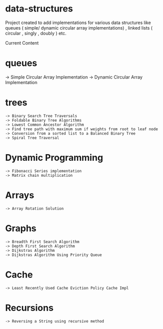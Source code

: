 # data-structures

Project created to add implementations for various data structures like queues ( simple/ dynamic circular array implementations) , linked lists ( circular , singly , doubly ) etc.

Current Content 
# queues
  -> Simple Circular Array Implementation
  -> Dynamic Circular Array Implementation


# trees
    -> Binary Search Tree Traversals
    -> Foldable Binary Tree Algorithms
    -> Lowest Common Ancestor Algorithm
    -> Find tree path with maximum sum if weights from root to leaf node
    -> Conversion from a sorted list to a Balanced Binary Tree
    -> Spiral Tree Traversal

# Dynamic Programming

    -> Fibonacci Series implementation
    -> Matrix chain multiplication

# Arrays

    -> Array Rotation Solution

# Graphs

    -> Breadth First Search Algorithm
    -> Depth First Search Algorithm
    -> Dijkstras Algorithm
    -> Dijkstras Algorithm Using Priority Queue

# Cache
    -> Least Recently Used Cache Eviction Policy Cache Impl

# Recursions
    -> Reversing a String using recursive method